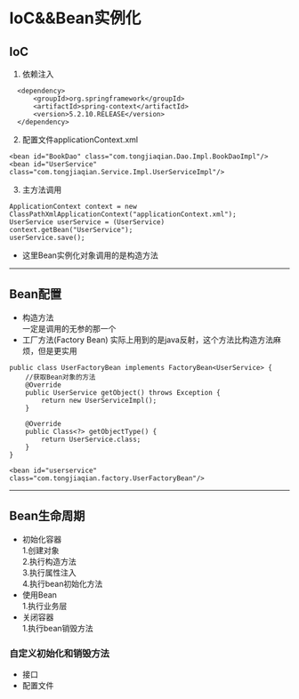# IoC&&Bean实例化
## IoC
1. 依赖注入  
```
  <dependency>
      <groupId>org.springframework</groupId>
      <artifactId>spring-context</artifactId>
      <version>5.2.10.RELEASE</version>
  </dependency>
```
2. 配置文件applicationContext.xml  
```
<bean id="BookDao" class="com.tongjiaqian.Dao.Impl.BookDaoImpl"/>
<bean id="UserService" class="com.tongjiaqian.Service.Impl.UserServiceImpl"/>
```
3. 主方法调用  
```
ApplicationContext context = new ClassPathXmlApplicationContext("applicationContext.xml");
UserService userService = (UserService) context.getBean("UserService");
userService.save();
```
* 这里Bean实例化对象调用的是构造方法
***
## Bean配置
* 构造方法  
一定是调用的无参的那一个
* 工厂方法(Factory Bean)
实际上用到的是java反射，这个方法比构造方法麻烦，但是更实用
```
public class UserFactoryBean implements FactoryBean<UserService> {
    //获取Bean对象的方法
    @Override
    public UserService getObject() throws Exception {
        return new UserServiceImpl();
    }

    @Override
    public Class<?> getObjectType() {
        return UserService.class;
    }
}

<bean id="userservice" class="com.tongjiaqian.factory.UserFactoryBean"/>
```
***
## Bean生命周期
* 初始化容器  
  1.创建对象  
  2.执行构造方法  
  3.执行属性注入  
  4.执行bean初始化方法  
* 使用Bean  
  1.执行业务层  
* 关闭容器  
  1.执行bean销毁方法
### 自定义初始化和销毁方法 
* 接口
* 配置文件

